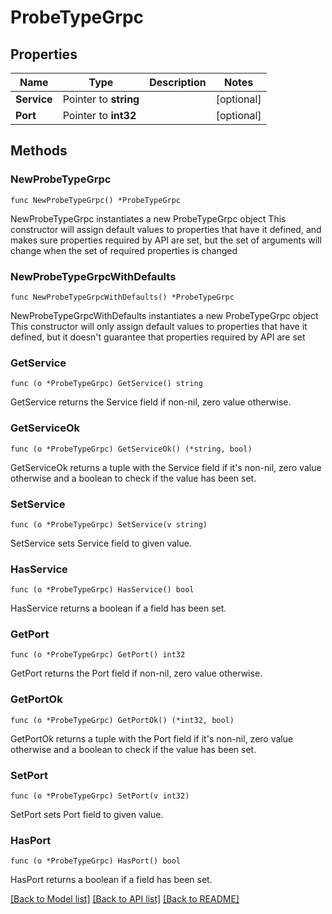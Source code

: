 # ProbeTypeGrpc

## Properties

Name | Type | Description | Notes
------------ | ------------- | ------------- | -------------
**Service** | Pointer to **string** |  | [optional] 
**Port** | Pointer to **int32** |  | [optional] 

## Methods

### NewProbeTypeGrpc

`func NewProbeTypeGrpc() *ProbeTypeGrpc`

NewProbeTypeGrpc instantiates a new ProbeTypeGrpc object
This constructor will assign default values to properties that have it defined,
and makes sure properties required by API are set, but the set of arguments
will change when the set of required properties is changed

### NewProbeTypeGrpcWithDefaults

`func NewProbeTypeGrpcWithDefaults() *ProbeTypeGrpc`

NewProbeTypeGrpcWithDefaults instantiates a new ProbeTypeGrpc object
This constructor will only assign default values to properties that have it defined,
but it doesn't guarantee that properties required by API are set

### GetService

`func (o *ProbeTypeGrpc) GetService() string`

GetService returns the Service field if non-nil, zero value otherwise.

### GetServiceOk

`func (o *ProbeTypeGrpc) GetServiceOk() (*string, bool)`

GetServiceOk returns a tuple with the Service field if it's non-nil, zero value otherwise
and a boolean to check if the value has been set.

### SetService

`func (o *ProbeTypeGrpc) SetService(v string)`

SetService sets Service field to given value.

### HasService

`func (o *ProbeTypeGrpc) HasService() bool`

HasService returns a boolean if a field has been set.

### GetPort

`func (o *ProbeTypeGrpc) GetPort() int32`

GetPort returns the Port field if non-nil, zero value otherwise.

### GetPortOk

`func (o *ProbeTypeGrpc) GetPortOk() (*int32, bool)`

GetPortOk returns a tuple with the Port field if it's non-nil, zero value otherwise
and a boolean to check if the value has been set.

### SetPort

`func (o *ProbeTypeGrpc) SetPort(v int32)`

SetPort sets Port field to given value.

### HasPort

`func (o *ProbeTypeGrpc) HasPort() bool`

HasPort returns a boolean if a field has been set.


[[Back to Model list]](../README.md#documentation-for-models) [[Back to API list]](../README.md#documentation-for-api-endpoints) [[Back to README]](../README.md)


